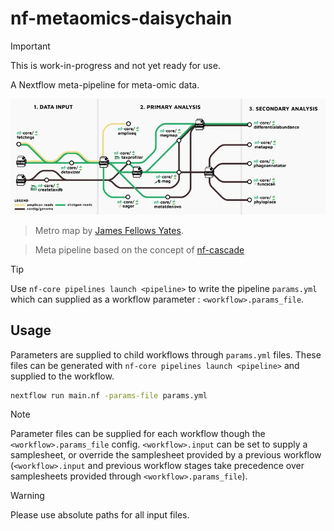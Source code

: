 # nf-metaomics-daisychain

> [!IMPORTANT]
> This is work-in-progress and not yet ready for use.

A Nextflow meta-pipeline for meta-omic data.

![](docs/images/nf-metaomics-daisychain.png)

> Metro map by [James Fellows Yates](https://github.com/jfy133).

> Meta pipeline based on the concept of [nf-cascade](https://github.com/mahesh-panchal/nf-cascade)

> [!TIP]
> Use `nf-core pipelines launch <pipeline>` to write the pipeline `params.yml` which can
> supplied as a workflow parameter : `<workflow>.params_file`.

## Usage

Parameters are supplied to child workflows through `params.yml` files. These
files can be generated with `nf-core pipelines launch <pipeline>` and supplied to the workflow.

```bash
nextflow run main.nf -params-file params.yml
```

> [!NOTE]
> Parameter files can be supplied for each workflow though the `<workflow>.params_file` config.
> `<workflow>.input` can be set to supply a samplesheet, or override the samplesheet provided by
> a previous workflow (`<workflow>.input` and previous workflow stages take precedence over
> samplesheets provided through `<workflow>.params_file`).

> [!WARNING]
> Please use absolute paths for all input files.
